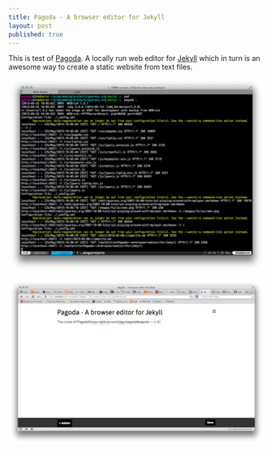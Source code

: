 ```yaml
---
title: Pagoda - A browser editor for Jekyll
layout: post
published: true
---
```

This is test of [Pagoda](https://github.com/alagu/pagoda#pagoda-----). A locally run web editor for [Jekyll](http://jekyllrb.com/) which in turn is an awesome way to create a static website from text files.

![Pagoda Server](/assets/files/pagoda.png)

![Pagoda Editor in Opera](/assets/files/pagoda-opera.png)